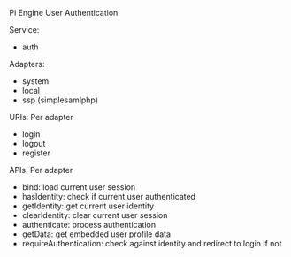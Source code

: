 
Pi Engine User Authentication

Service:
- auth

Adapters:
- system
- local
- ssp (simplesamlphp)

URIs: Per adapter
- login
- logout
- register

APIs: Per adapter
- bind: load current user session
- hasIdentity: check if current user authenticated
- getIdentity: get current user identity
- clearIdentity: clear current user session
- authenticate: process authentication
- getData: get embedded user profile data
- requireAuthentication: check against identity and redirect to login if not